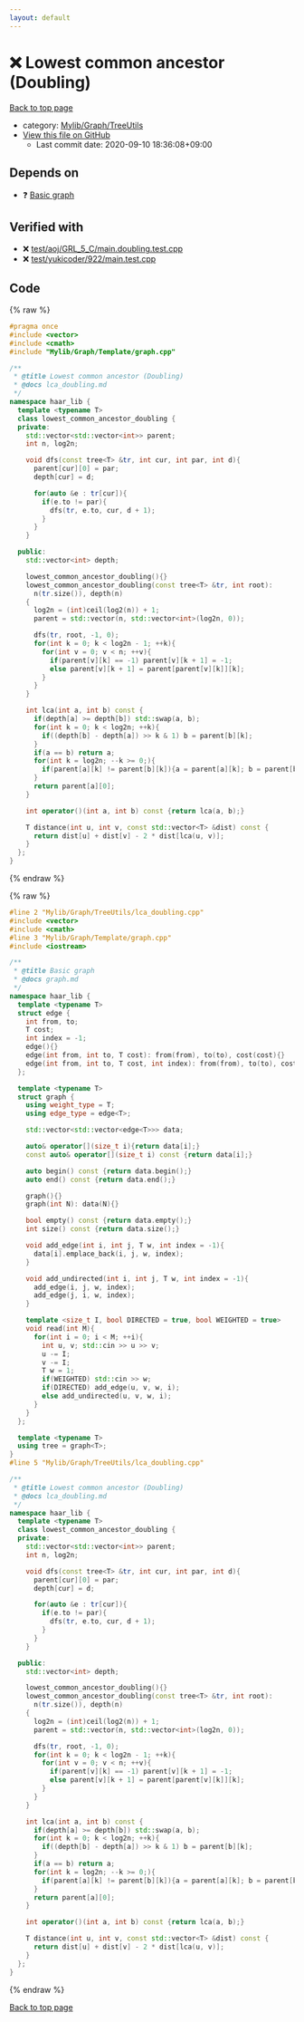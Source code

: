 ```yaml
---
layout: default
---
```


<!-- mathjax config similar to math.stackexchange -->
<script type="text/javascript" async
  src="https://cdnjs.cloudflare.com/ajax/libs/mathjax/2.7.5/MathJax.js?config=TeX-MML-AM_CHTML">
</script>
<script type="text/x-mathjax-config">
  MathJax.Hub.Config({
    TeX: { equationNumbers: { autoNumber: "AMS" }},
    tex2jax: {
      inlineMath: [ ['$','$'] ],
      processEscapes: true
    },
    "HTML-CSS": { matchFontHeight: false },
    displayAlign: "left",
    displayIndent: "2em"
  });
</script>

<script type="text/javascript" src="https://cdnjs.cloudflare.com/ajax/libs/jquery/3.4.1/jquery.min.js"></script>
<script src="https://cdn.jsdelivr.net/npm/jquery-balloon-js@1.1.2/jquery.balloon.min.js" integrity="sha256-ZEYs9VrgAeNuPvs15E39OsyOJaIkXEEt10fzxJ20+2I=" crossorigin="anonymous"></script>
<script type="text/javascript" src="../../../../assets/js/copy-button.js"></script>
<link rel="stylesheet" href="../../../../assets/css/copy-button.css" />


# :x: Lowest common ancestor (Doubling)

<a href="../../../../index.html">Back to top page</a>

* category: <a href="../../../../index.html#a41ea9974466d4f509bcbf59f2ee921e">Mylib/Graph/TreeUtils</a>
* <a href="{{ site.github.repository_url }}/blob/master/Mylib/Graph/TreeUtils/lca_doubling.cpp">View this file on GitHub</a>
    - Last commit date: 2020-09-10 18:36:08+09:00




## Depends on

* :question: <a href="../Template/graph.cpp.html">Basic graph</a>


## Verified with

* :x: <a href="../../../../verify/test/aoj/GRL_5_C/main.doubling.test.cpp.html">test/aoj/GRL_5_C/main.doubling.test.cpp</a>
* :x: <a href="../../../../verify/test/yukicoder/922/main.test.cpp.html">test/yukicoder/922/main.test.cpp</a>


## Code

<a id="unbundled"></a>
{% raw %}
```cpp
#pragma once
#include <vector>
#include <cmath>
#include "Mylib/Graph/Template/graph.cpp"

/**
 * @title Lowest common ancestor (Doubling)
 * @docs lca_doubling.md
 */
namespace haar_lib {
  template <typename T>
  class lowest_common_ancestor_doubling {
  private:
    std::vector<std::vector<int>> parent;
    int n, log2n;

    void dfs(const tree<T> &tr, int cur, int par, int d){
      parent[cur][0] = par;
      depth[cur] = d;

      for(auto &e : tr[cur]){
        if(e.to != par){
          dfs(tr, e.to, cur, d + 1);
        }
      }
    }

  public:
    std::vector<int> depth;

    lowest_common_ancestor_doubling(){}
    lowest_common_ancestor_doubling(const tree<T> &tr, int root):
      n(tr.size()), depth(n)
    {
      log2n = (int)ceil(log2(n)) + 1;
      parent = std::vector(n, std::vector<int>(log2n, 0));

      dfs(tr, root, -1, 0);
      for(int k = 0; k < log2n - 1; ++k){
        for(int v = 0; v < n; ++v){
          if(parent[v][k] == -1) parent[v][k + 1] = -1;
          else parent[v][k + 1] = parent[parent[v][k]][k];
        }
      }
    }

    int lca(int a, int b) const {
      if(depth[a] >= depth[b]) std::swap(a, b);
      for(int k = 0; k < log2n; ++k){
        if((depth[b] - depth[a]) >> k & 1) b = parent[b][k];
      }
      if(a == b) return a;
      for(int k = log2n; --k >= 0;){
        if(parent[a][k] != parent[b][k]){a = parent[a][k]; b = parent[b][k];}
      }
      return parent[a][0];
    }

    int operator()(int a, int b) const {return lca(a, b);}

    T distance(int u, int v, const std::vector<T> &dist) const {
      return dist[u] + dist[v] - 2 * dist[lca(u, v)];
    }
  };
}

```
{% endraw %}

<a id="bundled"></a>
{% raw %}
```cpp
#line 2 "Mylib/Graph/TreeUtils/lca_doubling.cpp"
#include <vector>
#include <cmath>
#line 3 "Mylib/Graph/Template/graph.cpp"
#include <iostream>

/**
 * @title Basic graph
 * @docs graph.md
 */
namespace haar_lib {
  template <typename T>
  struct edge {
    int from, to;
    T cost;
    int index = -1;
    edge(){}
    edge(int from, int to, T cost): from(from), to(to), cost(cost){}
    edge(int from, int to, T cost, int index): from(from), to(to), cost(cost), index(index){}
  };

  template <typename T>
  struct graph {
    using weight_type = T;
    using edge_type = edge<T>;

    std::vector<std::vector<edge<T>>> data;

    auto& operator[](size_t i){return data[i];}
    const auto& operator[](size_t i) const {return data[i];}

    auto begin() const {return data.begin();}
    auto end() const {return data.end();}

    graph(){}
    graph(int N): data(N){}

    bool empty() const {return data.empty();}
    int size() const {return data.size();}

    void add_edge(int i, int j, T w, int index = -1){
      data[i].emplace_back(i, j, w, index);
    }

    void add_undirected(int i, int j, T w, int index = -1){
      add_edge(i, j, w, index);
      add_edge(j, i, w, index);
    }

    template <size_t I, bool DIRECTED = true, bool WEIGHTED = true>
    void read(int M){
      for(int i = 0; i < M; ++i){
        int u, v; std::cin >> u >> v;
        u -= I;
        v -= I;
        T w = 1;
        if(WEIGHTED) std::cin >> w;
        if(DIRECTED) add_edge(u, v, w, i);
        else add_undirected(u, v, w, i);
      }
    }
  };

  template <typename T>
  using tree = graph<T>;
}
#line 5 "Mylib/Graph/TreeUtils/lca_doubling.cpp"

/**
 * @title Lowest common ancestor (Doubling)
 * @docs lca_doubling.md
 */
namespace haar_lib {
  template <typename T>
  class lowest_common_ancestor_doubling {
  private:
    std::vector<std::vector<int>> parent;
    int n, log2n;

    void dfs(const tree<T> &tr, int cur, int par, int d){
      parent[cur][0] = par;
      depth[cur] = d;

      for(auto &e : tr[cur]){
        if(e.to != par){
          dfs(tr, e.to, cur, d + 1);
        }
      }
    }

  public:
    std::vector<int> depth;

    lowest_common_ancestor_doubling(){}
    lowest_common_ancestor_doubling(const tree<T> &tr, int root):
      n(tr.size()), depth(n)
    {
      log2n = (int)ceil(log2(n)) + 1;
      parent = std::vector(n, std::vector<int>(log2n, 0));

      dfs(tr, root, -1, 0);
      for(int k = 0; k < log2n - 1; ++k){
        for(int v = 0; v < n; ++v){
          if(parent[v][k] == -1) parent[v][k + 1] = -1;
          else parent[v][k + 1] = parent[parent[v][k]][k];
        }
      }
    }

    int lca(int a, int b) const {
      if(depth[a] >= depth[b]) std::swap(a, b);
      for(int k = 0; k < log2n; ++k){
        if((depth[b] - depth[a]) >> k & 1) b = parent[b][k];
      }
      if(a == b) return a;
      for(int k = log2n; --k >= 0;){
        if(parent[a][k] != parent[b][k]){a = parent[a][k]; b = parent[b][k];}
      }
      return parent[a][0];
    }

    int operator()(int a, int b) const {return lca(a, b);}

    T distance(int u, int v, const std::vector<T> &dist) const {
      return dist[u] + dist[v] - 2 * dist[lca(u, v)];
    }
  };
}

```
{% endraw %}

<a href="../../../../index.html">Back to top page</a>

